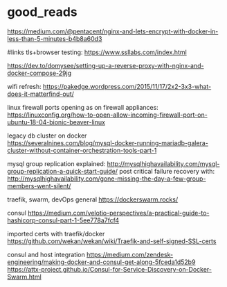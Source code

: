 # good_reads


https://medium.com/@pentacent/nginx-and-lets-encrypt-with-docker-in-less-than-5-minutes-b4b8a60d3



#links
tls+browser testing:   https://www.ssllabs.com/index.html


https://dev.to/domysee/setting-up-a-reverse-proxy-with-nginx-and-docker-compose-29jg

wifi refresh:  https://pakedge.wordpress.com/2015/11/17/2x2-3x3-what-does-it-matterfind-out/

linux firewall ports opening as on firewall appliances: https://linuxconfig.org/how-to-open-allow-incoming-firewall-port-on-ubuntu-18-04-bionic-beaver-linux


legacy db cluster on docker   
https://severalnines.com/blog/mysql-docker-running-mariadb-galera-cluster-without-container-orchestration-tools-part-1

mysql group replication explained:  http://mysqlhighavailability.com/mysql-group-replication-a-quick-start-guide/
post critical failure recovery with:  http://mysqlhighavailability.com/gone-missing-the-day-a-few-group-members-went-silent/

traefik, swarm, devOps general
https://dockerswarm.rocks/

consul
https://medium.com/velotio-perspectives/a-practical-guide-to-hashicorp-consul-part-1-5ee778a7fcf4

imported certs with traefik/docker
https://github.com/wekan/wekan/wiki/Traefik-and-self-signed-SSL-certs

consul and host integration
https://medium.com/zendesk-engineering/making-docker-and-consul-get-along-5fceda1d52b9
https://attx-project.github.io/Consul-for-Service-Discovery-on-Docker-Swarm.html
